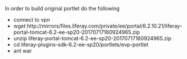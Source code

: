 In order to build original portlet do the following
- connect to vpn
- wget http://mirrors/files.liferay.com/private/ee/portal/6.2.10.21/liferay-portal-tomcat-6.2-ee-sp20-20170717160924965.zip
- unzip liferay-portal-tomcat-6.2-ee-sp20-20170717160924965.zip
- cd liferay-plugins-sdk-6.2-ee-sp20/portlets/evp-portlet
- ant war
